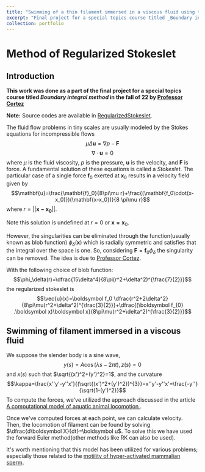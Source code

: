 ```yaml
---
title: "Swimming of a thin filament immersed in a viscous fluid using the Method of Regularized Stokeslet"
excerpt: "Final project for a special topics course titled _Boundary integral method_ of 22  <br/><img src='/images/RS1.gif'>"
collection: portfolio
---
```


# Method of Regularized Stokeslet
## Introduction
**This work was done as a part of the final project for a special topics course titled _Boundary integral method_ in the fall of 22 by [Professor Cortez](https://sse.tulane.edu/math/faculty/cortez)**

**Note:** Source codes are available in [RegularizedStokeslet](https://github.com/muddin21/RegularizedStokeslet).

The fluid flow problems in tiny scales are usually modeled  by the Stokes equations for incompressible flows 
  $$\mu \Delta \textbf{u}=\nabla p-\textbf{F}$$
  $$ \nabla \cdot \textbf{u}=0$$
where $\mu$ is the fluid viscosity, $p$ is the pressure, $\textbf{u}$ is the velocity, and $\textbf{F}$ is force. A fundamental solution of these equations is called a $Stokeslet$. The particular case of a single force $\mathbf{f}_0$ exerted at $\mathbf{x}_0$ results in a velocity  field given by
$$\mathbf{u}=\frac{\mathbf{f}_0}{8\pi\mu r}+\frac{(\mathbf{f_0\cdot(x-x_0)})(\mathbf{x-x_0})}{8
\pi\mu r}$$
where $r=||\mathbf{x-x_0}||$.

Note this solution is undefined at $r=0$ or $\mathbf{x=x}_0$.

However, the singularities can be eliminated through the function(usually known as blob function) $\phi_{\delta}(\mathbf{x})$ which is radially symmetric and satisfies that the integral over the space is one. So, considering $\mathbf{F}=\mathbf{f}_0\phi_{\delta}$ the singularity can be removed. The idea is due to [Professor Cortez](https://epubs.siam.org/doi/10.1137/S106482750038146X).

With the following choice of blob function:
$$\phi_\delta(r)=\dfrac{15\delta^4}{8\pi(r^2+\delta^2)^{\frac{7}{2}}}$$
the regularized stokeslet is 
$$\vec{u}(x)=\boldsymbol f_0 \dfrac{r^2+2\delta^2}{8\pi\mu(r^2+\delta^2)^{\frac{3}{2}}}+\dfrac{(\boldsymbol f_{0} .\boldsymbol x)\boldsymbol x}{8\pi\mu(r^2+\delta^2)^{\frac{3}{2}}}$$



## Swimming of filament immersed in a viscous fluid

We suppose the slender body is a sine wave,
$$y(s)=A\cos(\lambda s-2\pi t),z(s)=0$$
and $x(s)$ such that $\sqrt{(x')^2+(y')^2}=1$,
and the curvature 
$$\kappa=\frac{x''y'-y''x'}{(\sqrt{(x')^2+(y')^2})^{3}}=x''y'-y''x'=\frac{-y''}{\sqrt{1-(y')^2}}$$
To compute the forces, we've utilized the approach discussed in the article [A computational model of aquatic animal locomotion
](https://www.sciencedirect.com/science/article/abs/pii/0021999188901581).

Once we've computed forces at each point, we can calculate velocity. Then, the locomotion of filament can be found by solving $\dfrac{d\boldsymbol X}{dt}=\boldsymbol u$. To solve this we have used the forward Euler method(other methods like RK can also be used).

It's worth mentioning that this model has been utilized for various problems; especially those related to the [motility of hyper-activated mammalian sperm](https://www.sciencedirect.com/science/article/abs/pii/S0022519314001635). 

